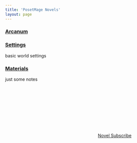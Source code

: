 ```yaml
---
title: 'PosetMage Novels'
layout: page
---
```




### [Arcanum](./Arcanum)

### [Settings](./Setting)
basic world settings

### [Materials](./Materials)
just some notes


## 
<a href="{{ site.feed.path | default: 'feed.xml' | absolute_url }}">
    <svg class="svg-icon orange">
    <use xlink:href="{{ 'assets/minima-social-icons.svg#rss' | relative_url }}"></use>
    </svg><span>Novel Subscribe</span>
</a>
